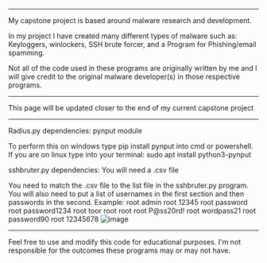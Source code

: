 ---------------------------------------------------------------------------------------------------------------------------------------------------------------------
My capstone project is based around malware research and development.

In my project I have created many different types of malware such as: Keyloggers, winlockers, SSH brute forcer, and a Program for Phishing/email spamming.

Not all of the code used in these programs are originally written by me and I will give credit to the original malware developer(s) in those respective programs.

---------------------------------------------------------------------------------------------------------------------------------------------------------------------
This page will be updated closer to the end of my current capstone project

---------------------------------------------------------------------------------------------------------------------------------------------------------------------
Radius.py dependencies: pynput module

To perform this on windows type pip install pynput into cmd or powershell. If you are on linux type into your terminal: sudo apt install python3-pynput

sshbruter.py dependencies: You will need a .csv file 

You need to match the .csv file to the list file in the sshbruter.py program. You will also need to put a list of usernames in the first section and then passwords 
in the second. Example:
root	admin
root	12345
root	password
root	password1234
root	toor
root	root
root	P@ss20rd!
root	wordpass21
root	password90
root	12345678
![image](https://github.com/PatMitchell-Tech/Capstone/assets/120431122/bc63f4fc-4966-4b02-9cf9-040e242b4422)



---------------------------------------------------------------------------------------------------------------------------------------------------------------------
Feel free to use and modify this code for educational purposes. I'm not responsible for the outcomes these programs may or may not have.
